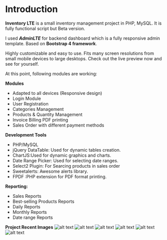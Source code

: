 Introduction
============
**Inventory LTE** is a small inventory management project in PHP, MySQL. It is fully functional script but Beta version.

I used ***AdminLTE*** for backend dashboard which is a fully responsive admin template. Based on **Bootstrap 4 framework**. 

Highly customizable and easy to use. Fits many screen resolutions from small mobile devices to large desktops. Check out the live preview now and see for yourself.


At this point, following modules are working:

**Modules**
- Adapted to all devices (Responsive design)
- Login Module
- User Registration
- Categories Management
- Products & Quantity Management
- Invoice Billing PDF printing
- Sales Order with different payment methods

**Development Tools**
- PHP/MySQL
- jQuery DataTable: Used for dynamic tables creation.
- ChartJS:Used for dynamic graphics and charts.
- Date Range Picker: Used for selecting date ranges.
- Select2 Plugin: For Searcing products in sales order
- Sweetalerts: Awesome alerts library.
- FPDF :PHP extension for PDF format printing.

**Reporting:**
- Sales Reports
- Best-selling Products Reports
- Daily Reports
- Monthly Reports
- Date range Reports

**Project Recent Images**
![alt text](https://media.licdn.com/dms/image/C5622AQF3ytQdPhOlNw/feedshare-shrink_2048_1536/0?e=1578528000&v=beta&t=wS01tBoy9KQ4GptJvjn-ljookjQ6cySiljFTD_zhIiw)
![alt text](https://media.licdn.com/dms/image/C5622AQGKFi5mWKWMrw/feedshare-shrink_2048_1536/0?e=1578528000&v=beta&t=gYWVINaNNXRhknlxHH8XMwMuEvsO5oWmBxf5t3DmeKU)
![alt text](https://media.licdn.com/dms/image/C5622AQGNoLEg5UL8XQ/feedshare-shrink_2048_1536/0?e=1578528000&v=beta&t=A90ppZsmLRL6jJ3l3qGY8Tb8eaD4Nz0649usjhVH9Fk)
![alt text](https://media.licdn.com/dms/image/C5622AQGtHP_y-nFx3Q/feedshare-shrink_2048_1536/0?e=1578528000&v=beta&t=9ngNItPzeV_D_fSIBKxcH2OyGsRjfqBwhsU3VKtHx7E)
![alt text](https://media.licdn.com/dms/image/C5622AQHn2YFR492szA/feedshare-shrink_2048_1536/0?e=1578528000&v=beta&t=epsXjKtznHKS_h775K9JpVdccs0tX0VQ49P2ZkJeF3M)
![alt text](https://media.licdn.com/dms/image/C5622AQGdCT2zx6gebw/feedshare-shrink_2048_1536/0?e=1578528000&v=beta&t=5vjtLTJiXpNJxc0FY5m8KJqgS9DAIHQYnLdj9Vna5Ps)
